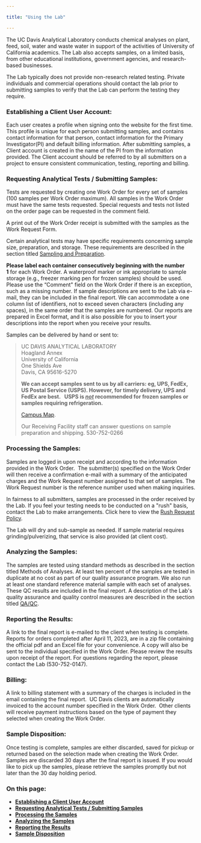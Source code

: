 ```yaml
---

title: "Using the Lab"

---
```

<div class="col-8">
  <p class="lead">The UC Davis Analytical Laboratory conducts chemical analyses on plant, feed, soil, water and waste water in support of the activities of University of California academics. The Lab also accepts samples, on a limited basis, from other educational
      institutions, government agencies, and research-based businesses. </p>
      <p>The Lab typically does not provide non-research related testing. Private individuals and commercial operations should contact the lab prior to submitting samples to verify that the Lab can perform the testing  they require.
</p>
  <h3><a name="one"></a>Establishing a Client User Account:</h3>
  <p>Each user creates a profile when signing onto the website for the first time.  This profile is unique for each person submitting samples, and contains contact information for that person, contact information for the Primary Investigator(PI) and default billing information. After submitting samples, a Client account is created in the name of the PI from the information provided. The Client account should be referred to by all submitters on a project to ensure consistent communication, testing, reporting and billing.
</p>
  <!-- <p>Contact the Lab Office to initiate the process of becoming a client: 530-752-0147.</p>
  <p>Each client is assigned an unique user account called a Client ID. (A client can have more than one Client ID should circumstances warrant.) This Client ID is created from information provided by the client on the Lab's Application Form. After the client user account is established, you will receive a Work Request Form pre-printed with your specific information. (Please advise our office when changes to the pre-printed information need to be made; we will provide an updated template prior to sample submission.) This form can be copied and completed to identify requested analyses each time samples are submitted.</p>
  <p>Clients have the option of assigning a "copy to" person on the Client ID. This individual will then also receive the analytical results. If changes to the pre-printed billing account and/or "copy to" person information are needed, they can be made on a permanent basis or on a submission-by-submission basis by writing the changes on the work request form and selecting the appropriate check-box ("permanent" or "one-time only").</p> -->

  <h3><a name="two"></a>Requesting Analytical Tests / Submitting Samples:</h3>
  <p>Tests are requested by creating one Work Order for every set of samples (100 samples per Work Order maximum). All samples in the Work Order must have the same tests requested.  Special requests and tests not listed on the order page can be requested in the comment field.</p>

  <p>A print out of the Work Order receipt is submitted with the samples as the Work Request Form.</p>

  <p>Certain analytical tests may have specific requirements concerning sample size, preparation, and storage. These requirements are described in the section titled <a href="/home/SamplingAndPreparation">Sampling and Preparation</a>.</p>


  <p><strong>Please label each container consecutively beginning with the number 1</strong> for each Work Order. A waterproof marker or ink appropriate to sample storage (e.g., freezer marking pen for frozen samples) should be used. Please use the “Comment" field on the Work Order if there is an exception, such as a missing number. If sample descriptions are sent to the Lab via e-mail, they can be included in the final report. We can accommodate a one column list of identifiers, not to exceed seven characters (including any spaces), in the same order that the samples are numbered. Our reports are prepared in Excel format, and it is also possible for you to insert your descriptions into the report when you receive your results.
</p>
  <p>Samples can be delivered by hand or sent to:</p>
  <blockquote>
      <p class="callout">UC DAVIS ANALYTICAL LABORATORY<br />Hoagland Annex<br />University of California<br />One Shields Ave<br />Davis, CA 95616-5270</p>
      <p><strong>We can accept samples sent to us by all carriers: eg, UPS, FedEx, US Postal Service (USPS).  However, for timely delivery, UPS and FedEx are best. &nbsp; USPS is <u><i>not</i></u> recommended for frozen samples or samples requiring refrigeration.</strong></p>
      <p><a href="http://campusmap.ucdavis.edu/?b=81" target="_blank">Campus Map</a>.</p>
      <p>Our Receiving Facility staff can answer questions on sample preparation and shipping. 530-752-0266</p>
  </blockquote>
  <h3><a name="three"></a>Processing the Samples:</h3>
  <p>Samples are logged in upon receipt and according to the information provided in the Work Order.  The submitter(s) specified on the Work Order will then receive a confirmation e-mail with a summary of the anticipated charges and the Work Request number assigned to that set of samples. The Work Request number is the reference number used when making inquiries.</p>

<p>In fairness to all submitters, samples are processed in the order received by the Lab. If you feel your testing needs to be conducted on a "rush" basis, contact the Lab to make arrangements. Click here to view the <a href="/pages/rush-request">Rush Request Policy</a>.</p>

<p>The Lab will dry and sub-sample as needed. If sample material requires grinding/pulverizing, that service is also provided (at client cost).</p>

  <h3><a name="four"></a>Analyzing the Samples:</h3>
  <p>The samples are tested using standard methods as described in the section titled Methods of Analyses. At least ten percent of the samples are tested in duplicate at no cost as part of our quality assurance program. We also run at least one standard reference material sample with each set of analyses. These QC results are included in the final report. A description of the Lab's quality assurance and quality control measures are described in the section titled <a href="/pages/qa-qc">QA/QC</a>.</p>

  <h3><a name="five"></a>Reporting the Results:</h3>
  <p>A link to the final report is e-mailed to the client when testing is complete. Reports for orders completed after April 11, 2023, are in a zip file containing the official pdf and an Excel file for your convenience. A copy will also be sent to the individual specified in the Work Order. Please review the results upon receipt of the report. For questions regarding the report, please contact the Lab (530-752-0147).</p>
  <h3>Billing:</h3>
  <p>A link to billing statement with a summary of the charges is included in the email containing the final report.  UC Davis clients are automatically invoiced to the account number specified in the Work Order.  Other clients will receive payment instructions based on the type of payment they selected when creating the Work Order.
</p>
  <h3><a name="six"></a>Sample Disposition:</h3>
  <p>Once testing is complete, samples are either discarded, saved for pickup or returned based on the selection made when creating the Work Order. Samples are discarded 30 days after the final report is issued. If you would like to pick up the samples, please retrieve the samples promptly but not later than the 30 day holding period.
</p>
</div>
<div class="col-4">
  <div class="using-affix" data-spy="affix" data-offset-top="500">
    <h3>On this page:</h3>
    <ul>
        <li><strong><a href="#one">Establishing a Client User Account</a></strong></li>
        <li><strong><a href="#two">Requesting Analytical Tests / Submitting Samples</a></strong></li>
        <li><strong><a href="#three">Processing the Samples</a></strong></li>
        <li><strong><a href="#four">Analyzing the Samples</a></strong></li>
        <li><strong><a href="#five">Reporting the Results</a></strong></li>
        <li><strong><a href="#six">Sample Disposition</a></strong></li>
    </ul>
  </div>

</div>
